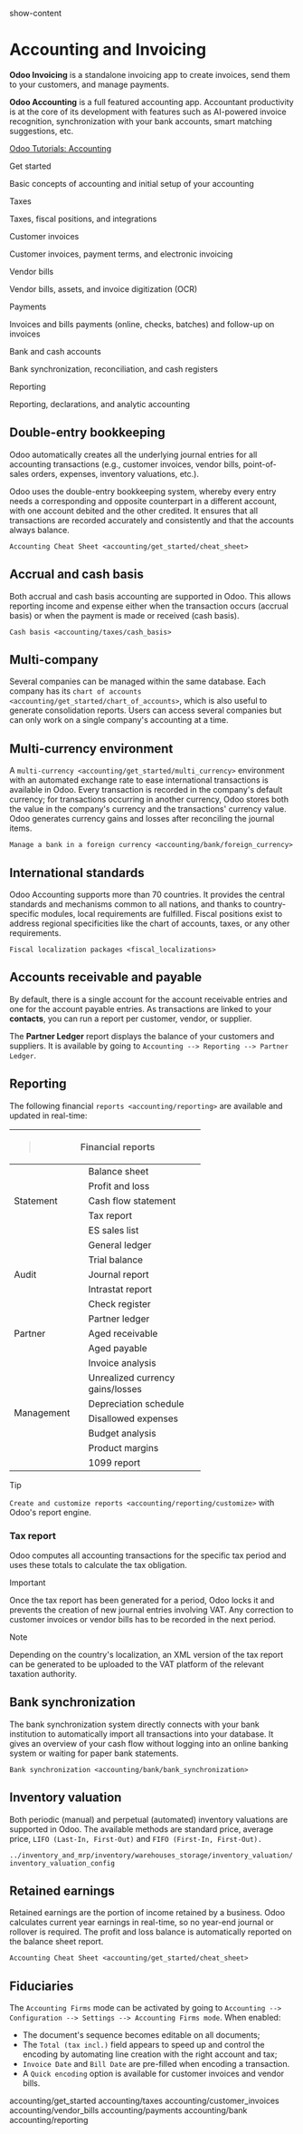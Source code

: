 show-content  

# Accounting and Invoicing

**Odoo Invoicing** is a standalone invoicing app to create invoices,
send them to your customers, and manage payments.

**Odoo Accounting** is a full featured accounting app. Accountant
productivity is at the core of its development with features such as
AI-powered invoice recognition, synchronization with your bank accounts,
smart matching suggestions, etc.

<div class="seealso">

[Odoo Tutorials: Accounting](https://www.odoo.com/slides/accounting-19)

</div>

<div class="cards">

<div class="card" target="accounting/get_started" large="">

Get started

Basic concepts of accounting and initial setup of your accounting

</div>

<div class="card" target="accounting/taxes">

Taxes

Taxes, fiscal positions, and integrations

</div>

<div class="card" target="accounting/customer_invoices">

Customer invoices

Customer invoices, payment terms, and electronic invoicing

</div>

<div class="card" target="accounting/vendor_bills">

Vendor bills

Vendor bills, assets, and invoice digitization (OCR)

</div>

<div class="card" target="accounting/payments">

Payments

Invoices and bills payments (online, checks, batches) and follow-up on
invoices

</div>

<div class="card" target="accounting/bank">

Bank and cash accounts

Bank synchronization, reconciliation, and cash registers

</div>

<div class="card" target="accounting/reporting">

Reporting

Reporting, declarations, and analytic accounting

</div>

</div>

## Double-entry bookkeeping

Odoo automatically creates all the underlying journal entries for all
accounting transactions (e.g., customer invoices, vendor bills,
point-of-sales orders, expenses, inventory valuations, etc.).

Odoo uses the double-entry bookkeeping system, whereby every entry needs
a corresponding and opposite counterpart in a different account, with
one account debited and the other credited. It ensures that all
transactions are recorded accurately and consistently and that the
accounts always balance.

<div class="seealso">

`Accounting Cheat Sheet <accounting/get_started/cheat_sheet>`

</div>

## Accrual and cash basis

Both accrual and cash basis accounting are supported in Odoo. This
allows reporting income and expense either when the transaction occurs
(accrual basis) or when the payment is made or received (cash basis).

<div class="seealso">

`Cash basis <accounting/taxes/cash_basis>`

</div>

## Multi-company

Several companies can be managed within the same database. Each company
has its `chart of
accounts <accounting/get_started/chart_of_accounts>`, which is also
useful to generate consolidation reports. Users can access several
companies but can only work on a single company's accounting at a time.

## Multi-currency environment

A `multi-currency <accounting/get_started/multi_currency>` environment
with an automated exchange rate to ease international transactions is
available in Odoo. Every transaction is recorded in the company's
default currency; for transactions occurring in another currency, Odoo
stores both the value in the company's currency and the transactions'
currency value. Odoo generates currency gains and losses after
reconciling the journal items.

<div class="seealso">

`Manage a bank in a foreign currency <accounting/bank/foreign_currency>`

</div>

## International standards

Odoo Accounting supports more than 70 countries. It provides the central
standards and mechanisms common to all nations, and thanks to
country-specific modules, local requirements are fulfilled. Fiscal
positions exist to address regional specificities like the chart of
accounts, taxes, or any other requirements.

<div class="seealso">

`Fiscal localization packages <fiscal_localizations>`

</div>

## Accounts receivable and payable

By default, there is a single account for the account receivable entries
and one for the account payable entries. As transactions are linked to
your **contacts**, you can run a report per customer, vendor, or
supplier.

The **Partner Ledger** report displays the balance of your customers and
suppliers. It is available by going to
`Accounting --> Reporting --> Partner Ledger`.

## Reporting

The following financial `reports <accounting/reporting>` are available
and updated in real-time:

<table style="width:67%;">
<colgroup>
<col style="width: 18%" />
<col style="width: 48%" />
</colgroup>
<thead>
<tr class="header">
<th colspan="2"><blockquote>
<p>Financial reports</p>
</blockquote></th>
</tr>
</thead>
<tbody>
<tr class="odd">
<td rowspan="5">Statement</td>
<td>Balance sheet</td>
</tr>
<tr class="even">
<td>Profit and loss</td>
</tr>
<tr class="odd">
<td>Cash flow statement</td>
</tr>
<tr class="even">
<td>Tax report</td>
</tr>
<tr class="odd">
<td>ES sales list</td>
</tr>
<tr class="even">
<td rowspan="5">Audit</td>
<td>General ledger</td>
</tr>
<tr class="odd">
<td>Trial balance</td>
</tr>
<tr class="even">
<td>Journal report</td>
</tr>
<tr class="odd">
<td>Intrastat report</td>
</tr>
<tr class="even">
<td>Check register</td>
</tr>
<tr class="odd">
<td rowspan="3">Partner</td>
<td>Partner ledger</td>
</tr>
<tr class="even">
<td>Aged receivable</td>
</tr>
<tr class="odd">
<td>Aged payable</td>
</tr>
<tr class="even">
<td rowspan="7">Management</td>
<td>Invoice analysis</td>
</tr>
<tr class="odd">
<td>Unrealized currency gains/losses</td>
</tr>
<tr class="even">
<td>Depreciation schedule</td>
</tr>
<tr class="odd">
<td>Disallowed expenses</td>
</tr>
<tr class="even">
<td>Budget analysis</td>
</tr>
<tr class="odd">
<td>Product margins</td>
</tr>
<tr class="even">
<td>1099 report</td>
</tr>
</tbody>
</table>

> [!TIP]
> `Create and customize reports <accounting/reporting/customize>` with
> Odoo's report engine.

### Tax report

Odoo computes all accounting transactions for the specific tax period
and uses these totals to calculate the tax obligation.

> [!IMPORTANT]
> Once the tax report has been generated for a period, Odoo locks it and
> prevents the creation of new journal entries involving VAT. Any
> correction to customer invoices or vendor bills has to be recorded in
> the next period.

> [!NOTE]
> Depending on the country's localization, an XML version of the tax
> report can be generated to be uploaded to the VAT platform of the
> relevant taxation authority.

## Bank synchronization

The bank synchronization system directly connects with your bank
institution to automatically import all transactions into your database.
It gives an overview of your cash flow without logging into an online
banking system or waiting for paper bank statements.

<div class="seealso">

`Bank synchronization <accounting/bank/bank_synchronization>`

</div>

## Inventory valuation

Both periodic (manual) and perpetual (automated) inventory valuations
are supported in Odoo. The available methods are standard price, average
price, `LIFO (Last-In, First-Out)` and `FIFO (First-In, First-Out).`

<div class="seealso">

`../inventory_and_mrp/inventory/warehouses_storage/inventory_valuation/inventory_valuation_config`

</div>

## Retained earnings

Retained earnings are the portion of income retained by a business. Odoo
calculates current year earnings in real-time, so no year-end journal or
rollover is required. The profit and loss balance is automatically
reported on the balance sheet report.

<div class="seealso">

`Accounting Cheat Sheet <accounting/get_started/cheat_sheet>`

</div>

## Fiduciaries

The `Accounting Firms` mode can be activated by going to `Accounting -->
Configuration --> Settings --> Accounting Firms mode`. When enabled:

- The document's sequence becomes editable on all documents;
- The `Total (tax incl.)` field appears to speed up and control the
  encoding by automating line creation with the right account and tax;
- `Invoice Date` and `Bill Date` are pre-filled when encoding a
  transaction.
- A `Quick encoding` option is available for customer invoices and
  vendor bills.

<div class="toctree" titlesonly="">

accounting/get_started accounting/taxes accounting/customer_invoices
accounting/vendor_bills accounting/payments accounting/bank
accounting/reporting

</div>

